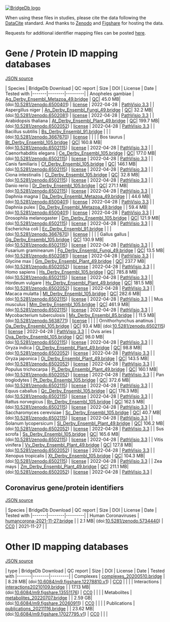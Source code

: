 <a href="https://bridgedb.github.io/">![BridgeDb logo](https://raw.githubusercontent.com/bridgedb/bridgedb.github.io/master/images/cropped-logo_BridgeDbtop.png)</a>

When using these files in studies, please cite the data following the [DataCite](https://datacite.org/) standard.
And thanks to [Zenodo](https://zenodo.org/) and [Figshare](https://figshare.com/) for hosting the data.

Requests for additional identifier mapping files can be posted [here](). 

# Gene / Protein ID mapping databases
<a name="genes" />

[JSON source](../gene.json)

| Species | BridgeDb Download | QC report | Size | DOI | License | Date | Tested with
|-------|--------|---------|
| <script type="application/ld+json">{"@context": "https://schema.org/","@type": "Dataset","http://purl.org/dc/terms/conformsTo": { "@type": "CreativeWork", "@id": "https://bioschemas.org/profiles/Dataset/1.0-RELEASE" },"name": "Ag_Derby_Ensembl_Metazoa_49.bridge","description": "BridgeDb identifier mapping file for Anopheles gambiae for genes and proteins","@id": "https://bridgedb.github.io/data/gene_database/10.5281/zenodo.6500401/Ag_Derby_Ensembl_Metazoa_49.bridge","identifier": "10.5281/zenodo.6500401/Ag_Derby_Ensembl_Metazoa_49.bridge","license": "https://zenodo.org/record/6500401/files/LICENSE?download=1","keywords": "BridgeDb, mapping file, identifier, ELIXIR RIR, Anopheles gambiae, gene, protein","url": "https://doi.org/10.5281/zenodo.6500401","distribution": [ { "@type": "DataDownload", "name": "Ag_Derby_Ensembl_Metazoa_49.bridge", "contentURL": "https://zenodo.org/record/6500401/files/Ag_Derby_Ensembl_Metazoa_49.bridge?download=1" } ],"isAccessibleForFree": true}</script> Anopheles gambiae | [Ag_Derby_Ensembl_Metazoa_49.bridge](https://zenodo.org/record/6500401/files/Ag_Derby_Ensembl_Metazoa_49.bridge?download=1) | [QC](https://zenodo.org/record/6500401/files/report_Ag_Derby_Ensembl_Metazoa_49.qc?download=1)| 45.0 MB| (doi:[10.5281/zenodo.6500401](https://doi.org/10.5281/zenodo.6500401)) | [license](https://zenodo.org/record/6500401/files/LICENSE?download=1) | 2022-04-28 | <a href="https://github.com/PathVisio/pathvisio/releases/tag/v3.3.0">PathVisio 3.3</a> |
| <script type="application/ld+json">{"@context": "https://schema.org/","@type": "Dataset","http://purl.org/dc/terms/conformsTo": { "@type": "CreativeWork", "@id": "https://bioschemas.org/profiles/Dataset/1.0-RELEASE" },"name": "An_Derby_Ensembl_Fungi_49.bridge","description": "BridgeDb identifier mapping file for Aspergillus niger for genes and proteins","@id": "https://bridgedb.github.io/data/gene_database/10.5281/zenodo.6502081/An_Derby_Ensembl_Fungi_49.bridge","identifier": "10.5281/zenodo.6502081/An_Derby_Ensembl_Fungi_49.bridge","license": "https://zenodo.org/record/6502081/files/LICENSE?download=1","keywords": "BridgeDb, mapping file, identifier, ELIXIR RIR, Aspergillus niger, gene, protein","url": "https://doi.org/10.5281/zenodo.6502081","distribution": [ { "@type": "DataDownload", "name": "An_Derby_Ensembl_Fungi_49.bridge", "contentURL": "https://zenodo.org/record/6502081/files/An_Derby_Ensembl_Fungi_49.bridge?download=1" } ],"isAccessibleForFree": true}</script> Aspergillus niger | [An_Derby_Ensembl_Fungi_49.bridge](https://zenodo.org/record/6502081/files/An_Derby_Ensembl_Fungi_49.bridge?download=1) | [QC](https://zenodo.org/record/6502081/files/report_An_Derby_Ensembl_Fungi_49.qc?download=1)| 32.2 MB| (doi:[10.5281/zenodo.6502081](https://doi.org/10.5281/zenodo.6502081)) | [license](https://zenodo.org/record/6502081/files/LICENSE?download=1) | 2022-04-28 | <a href="https://github.com/PathVisio/pathvisio/releases/tag/v3.3.0">PathVisio 3.3</a> |
| <script type="application/ld+json">{"@context": "https://schema.org/","@type": "Dataset","http://purl.org/dc/terms/conformsTo": { "@type": "CreativeWork", "@id": "https://bioschemas.org/profiles/Dataset/1.0-RELEASE" },"name": "At_Derby_Ensembl_Plant_49.bridge","description": "BridgeDb identifier mapping file for Arabidopsis thaliana for genes and proteins","@id": "https://bridgedb.github.io/data/gene_database/10.5281/zenodo.6502052/At_Derby_Ensembl_Plant_49.bridge","identifier": "10.5281/zenodo.6502052/At_Derby_Ensembl_Plant_49.bridge","license": "https://zenodo.org/record/6502052/files/LICENSE?download=1","keywords": "BridgeDb, mapping file, identifier, ELIXIR RIR, Arabidopsis thaliana, gene, protein","url": "https://doi.org/10.5281/zenodo.6502052","distribution": [ { "@type": "DataDownload", "name": "At_Derby_Ensembl_Plant_49.bridge", "contentURL": "https://zenodo.org/record/6502052/files/At_Derby_Ensembl_Plant_49.bridge?download=1" } ],"isAccessibleForFree": true}</script> Arabidopsis thaliana | [At_Derby_Ensembl_Plant_49.bridge](https://zenodo.org/record/6502052/files/At_Derby_Ensembl_Plant_49.bridge?download=1) | [QC](https://zenodo.org/record/6502052/files/report_At_Derby_Ensembl_Plants_49.qc?download=1)| 199.7 MB| (doi:[10.5281/zenodo.6502052](https://doi.org/10.5281/zenodo.6502052)) | [license](https://zenodo.org/record/6502052/files/LICENSE?download=1) | 2022-04-28 | <a href="https://github.com/PathVisio/pathvisio/releases/tag/v3.3.0">PathVisio 3.3</a> |
| <script type="application/ld+json">{"@context": "https://schema.org/","@type": "Dataset","http://purl.org/dc/terms/conformsTo": { "@type": "CreativeWork", "@id": "https://bioschemas.org/profiles/Dataset/1.0-RELEASE" },"name": "Bs_Derby_Ensembl_91.bridge","description": "BridgeDb identifier mapping file for Bacillus subtilis for genes and proteins","@id": "https://bridgedb.github.io/data/gene_database/10.5281/zenodo.3667670/Bs_Derby_Ensembl_91.bridge","identifier": "10.5281/zenodo.3667670/Bs_Derby_Ensembl_91.bridge","license": "https://zenodo.org/record/3667670/files/LICENSE?download=1","keywords": "BridgeDb, mapping file, identifier, ELIXIR RIR, Bacillus subtilis, gene, protein","url": "https://doi.org/10.5281/zenodo.3667670","distribution": [ { "@type": "DataDownload", "name": "Bs_Derby_Ensembl_91.bridge", "contentURL": "https://zenodo.org/record/3667670/files/Bs_Derby_Ensembl_91.bridge?download=1" } ],"isAccessibleForFree": true}</script> Bacillus subtilis | [Bs_Derby_Ensembl_91.bridge](https://zenodo.org/record/3667670/files/Bs_Derby_Ensembl_91.bridge?download=1) | | | (doi:[10.5281/zenodo.3667670](https://doi.org/10.5281/zenodo.3667670)) | [license](https://zenodo.org/record/3667670/files/LICENSE?download=1) |  | |
| <script type="application/ld+json">{"@context": "https://schema.org/","@type": "Dataset","http://purl.org/dc/terms/conformsTo": { "@type": "CreativeWork", "@id": "https://bioschemas.org/profiles/Dataset/1.0-RELEASE" },"name": "Bt_Derby_Ensembl_105.bridge","description": "BridgeDb identifier mapping file for Bos taurus for genes and proteins","@id": "https://bridgedb.github.io/data/gene_database/10.5281/zenodo.6502115/Bt_Derby_Ensembl_105.bridge","identifier": "10.5281/zenodo.6502115/Bt_Derby_Ensembl_105.bridge","license": "https://zenodo.org/record/6502115/files/LICENSE?download=1","keywords": "BridgeDb, mapping file, identifier, ELIXIR RIR, Bos taurus, gene, protein","url": "https://doi.org/10.5281/zenodo.6502115","distribution": [ { "@type": "DataDownload", "name": "Bt_Derby_Ensembl_105.bridge", "contentURL": "https://zenodo.org/record/6502115/files/Bt_Derby_Ensembl_105.bridge?download=1" } ],"isAccessibleForFree": true}</script> Bos taurus | [Bt_Derby_Ensembl_105.bridge](https://zenodo.org/record/6502115/files/Bt_Derby_Ensembl_105.bridge?download=1) | [QC](https://zenodo.org/record/6502115/files/report_Bt_Derby_Ensembl_105.qc?download=1)| 160.8 MB| (doi:[10.5281/zenodo.6502115](https://doi.org/10.5281/zenodo.6502115)) | [license](https://zenodo.org/record/6502115/files/LICENSE?download=1) | 2022-04-28 | <a href="https://github.com/PathVisio/pathvisio/releases/tag/v3.3.0">PathVisio 3.3</a> |
| <script type="application/ld+json">{"@context": "https://schema.org/","@type": "Dataset","http://purl.org/dc/terms/conformsTo": { "@type": "CreativeWork", "@id": "https://bioschemas.org/profiles/Dataset/1.0-RELEASE" },"name": "Ce_Derby_Ensembl_105.bridge","description": "BridgeDb identifier mapping file for Caenorhabditis elegans for genes and proteins","@id": "https://bridgedb.github.io/data/gene_database/10.5281/zenodo.6502115/Ce_Derby_Ensembl_105.bridge","identifier": "10.5281/zenodo.6502115/Ce_Derby_Ensembl_105.bridge","license": "https://zenodo.org/record/6502115/files/LICENSE?download=1","keywords": "BridgeDb, mapping file, identifier, ELIXIR RIR, Caenorhabditis elegans, gene, protein","url": "https://doi.org/10.5281/zenodo.6502115","distribution": [ { "@type": "DataDownload", "name": "Ce_Derby_Ensembl_105.bridge", "contentURL": "https://zenodo.org/record/6502115/files/Ce_Derby_Ensembl_105.bridge?download=1" } ],"isAccessibleForFree": true}</script> Caenorhabditis elegans | [Ce_Derby_Ensembl_105.bridge](https://zenodo.org/record/6502115/files/Ce_Derby_Ensembl_105.bridge?download=1) | [QC](https://zenodo.org/record/6502115/files/report_Ce_Derby_Ensembl_105.qc?download=1)| 177.0 MB| (doi:[10.5281/zenodo.6502115](https://doi.org/10.5281/zenodo.6502115)) | [license](https://zenodo.org/record/6502115/files/LICENSE?download=1) | 2022-04-28 | <a href="https://github.com/PathVisio/pathvisio/releases/tag/v3.3.0">PathVisio 3.3</a> |
| <script type="application/ld+json">{"@context": "https://schema.org/","@type": "Dataset","http://purl.org/dc/terms/conformsTo": { "@type": "CreativeWork", "@id": "https://bioschemas.org/profiles/Dataset/1.0-RELEASE" },"name": "Cf_Derby_Ensembl_105.bridge","description": "BridgeDb identifier mapping file for Canis familiaris for genes and proteins","@id": "https://bridgedb.github.io/data/gene_database/10.5281/zenodo.6502115/Cf_Derby_Ensembl_105.bridge","identifier": "10.5281/zenodo.6502115/Cf_Derby_Ensembl_105.bridge","license": "https://zenodo.org/record/6502115/files/LICENSE?download=1","keywords": "BridgeDb, mapping file, identifier, ELIXIR RIR, Canis familiaris, gene, protein","url": "https://doi.org/10.5281/zenodo.6502115","distribution": [ { "@type": "DataDownload", "name": "Cf_Derby_Ensembl_105.bridge", "contentURL": "https://zenodo.org/record/6502115/files/Cf_Derby_Ensembl_105.bridge?download=1" } ],"isAccessibleForFree": true}</script> Canis familiaris | [Cf_Derby_Ensembl_105.bridge](https://zenodo.org/record/6502115/files/Cf_Derby_Ensembl_105.bridge?download=1) | [QC](https://zenodo.org/record/6502115/files/report_Cf_Derby_Ensembl_105.qc?download=1)| 146.1 MB| (doi:[10.5281/zenodo.6502115](https://doi.org/10.5281/zenodo.6502115)) | [license](https://zenodo.org/record/6502115/files/LICENSE?download=1) | 2022-04-28 | <a href="https://github.com/PathVisio/pathvisio/releases/tag/v3.3.0">PathVisio 3.3</a> |
| <script type="application/ld+json">{"@context": "https://schema.org/","@type": "Dataset","http://purl.org/dc/terms/conformsTo": { "@type": "CreativeWork", "@id": "https://bioschemas.org/profiles/Dataset/1.0-RELEASE" },"name": "Ci_Derby_Ensembl_105.bridge","description": "BridgeDb identifier mapping file for Ciona intestinalis for genes and proteins","@id": "https://bridgedb.github.io/data/gene_database/10.5281/zenodo.6502115/Ci_Derby_Ensembl_105.bridge","identifier": "10.5281/zenodo.6502115/Ci_Derby_Ensembl_105.bridge","license": "https://zenodo.org/record/6502115/files/LICENSE?download=1","keywords": "BridgeDb, mapping file, identifier, ELIXIR RIR, Ciona intestinalis, gene, protein","url": "https://doi.org/10.5281/zenodo.6502115","distribution": [ { "@type": "DataDownload", "name": "Ci_Derby_Ensembl_105.bridge", "contentURL": "https://zenodo.org/record/6502115/files/Ci_Derby_Ensembl_105.bridge?download=1" } ],"isAccessibleForFree": true}</script> Ciona intestinalis | [Ci_Derby_Ensembl_105.bridge](https://zenodo.org/record/6502115/files/Ci_Derby_Ensembl_105.bridge?download=1) | [QC](https://zenodo.org/record/6502115/files/report_Ci_Derby_Ensembl_105.qc?download=1)| 32.8 MB| (doi:[10.5281/zenodo.6502115](https://doi.org/10.5281/zenodo.6502115)) | [license](https://zenodo.org/record/6502115/files/LICENSE?download=1) | 2022-04-28 | <a href="https://github.com/PathVisio/pathvisio/releases/tag/v3.3.0">PathVisio 3.3</a> |
| <script type="application/ld+json">{"@context": "https://schema.org/","@type": "Dataset","http://purl.org/dc/terms/conformsTo": { "@type": "CreativeWork", "@id": "https://bioschemas.org/profiles/Dataset/1.0-RELEASE" },"name": "Dr_Derby_Ensembl_105.bridge","description": "BridgeDb identifier mapping file for Danio rerio for genes and proteins","@id": "https://bridgedb.github.io/data/gene_database/10.5281/zenodo.6502115/Dr_Derby_Ensembl_105.bridge","identifier": "10.5281/zenodo.6502115/Dr_Derby_Ensembl_105.bridge","license": "https://zenodo.org/record/6502115/files/LICENSE?download=1","keywords": "BridgeDb, mapping file, identifier, ELIXIR RIR, Danio rerio, gene, protein","url": "https://doi.org/10.5281/zenodo.6502115","distribution": [ { "@type": "DataDownload", "name": "Dr_Derby_Ensembl_105.bridge", "contentURL": "https://zenodo.org/record/6502115/files/Dr_Derby_Ensembl_105.bridge?download=1" } ],"isAccessibleForFree": true}</script> Danio rerio | [Dr_Derby_Ensembl_105.bridge](https://zenodo.org/record/6502115/files/Dr_Derby_Ensembl_105.bridge?download=1) | [QC](https://zenodo.org/record/6502115/files/report_Dr_Derby_Ensembl_105.qc?download=1)| 271.1 MB| (doi:[10.5281/zenodo.6502115](https://doi.org/10.5281/zenodo.6502115)) | [license](https://zenodo.org/record/6502115/files/LICENSE?download=1) | 2022-04-28 | <a href="https://github.com/PathVisio/pathvisio/releases/tag/v3.3.0">PathVisio 3.3</a> |
| <script type="application/ld+json">{"@context": "https://schema.org/","@type": "Dataset","http://purl.org/dc/terms/conformsTo": { "@type": "CreativeWork", "@id": "https://bioschemas.org/profiles/Dataset/1.0-RELEASE" },"name": "Da_Derby_Ensembl_Metazoa_49.bridge","description": "BridgeDb identifier mapping file for Daphnia magna for genes and proteins","@id": "https://bridgedb.github.io/data/gene_database/10.5281/zenodo.6500401/Da_Derby_Ensembl_Metazoa_49.bridge","identifier": "10.5281/zenodo.6500401/Da_Derby_Ensembl_Metazoa_49.bridge","license": "https://zenodo.org/record/6500401/files/LICENSE?download=1","keywords": "BridgeDb, mapping file, identifier, ELIXIR RIR, Daphnia magna, gene, protein","url": "https://doi.org/10.5281/zenodo.6500401","distribution": [ { "@type": "DataDownload", "name": "Da_Derby_Ensembl_Metazoa_49.bridge", "contentURL": "https://zenodo.org/record/6500401/files/Da_Derby_Ensembl_Metazoa_49.bridge?download=1" } ],"isAccessibleForFree": true}</script> Daphnia magna | [Da_Derby_Ensembl_Metazoa_49.bridge](https://zenodo.org/record/6500401/files/Da_Derby_Ensembl_Metazoa_49.bridge?download=1) | | 44.6 MB| (doi:[10.5281/zenodo.6500401](https://doi.org/10.5281/zenodo.6500401)) | [license](https://zenodo.org/record/6500401/files/LICENSE?download=1) | 2022-04-28 | <a href="https://github.com/PathVisio/pathvisio/releases/tag/v3.3.0">PathVisio 3.3</a> |
| <script type="application/ld+json">{"@context": "https://schema.org/","@type": "Dataset","http://purl.org/dc/terms/conformsTo": { "@type": "CreativeWork", "@id": "https://bioschemas.org/profiles/Dataset/1.0-RELEASE" },"name": "Dp_Derby_Ensembl_Metazoa_49.bridge","description": "BridgeDb identifier mapping file for Daphnia pulex for genes and proteins","@id": "https://bridgedb.github.io/data/gene_database/10.5281/zenodo.6500401/Dp_Derby_Ensembl_Metazoa_49.bridge","identifier": "10.5281/zenodo.6500401/Dp_Derby_Ensembl_Metazoa_49.bridge","license": "https://zenodo.org/record/6500401/files/LICENSE?download=1","keywords": "BridgeDb, mapping file, identifier, ELIXIR RIR, Daphnia pulex, gene, protein","url": "https://doi.org/10.5281/zenodo.6500401","distribution": [ { "@type": "DataDownload", "name": "Dp_Derby_Ensembl_Metazoa_49.bridge", "contentURL": "https://zenodo.org/record/6500401/files/Dp_Derby_Ensembl_Metazoa_49.bridge?download=1" } ],"isAccessibleForFree": true}</script> Daphnia pulex | [Dp_Derby_Ensembl_Metazoa_49.bridge](https://zenodo.org/record/6500401/files/Dp_Derby_Ensembl_Metazoa_49.bridge?download=1) | | 59.4 MB| (doi:[10.5281/zenodo.6500401](https://doi.org/10.5281/zenodo.6500401)) | [license](https://zenodo.org/record/6500401/files/LICENSE?download=1) | 2022-04-28 | <a href="https://github.com/PathVisio/pathvisio/releases/tag/v3.3.0">PathVisio 3.3</a> |
| <script type="application/ld+json">{"@context": "https://schema.org/","@type": "Dataset","http://purl.org/dc/terms/conformsTo": { "@type": "CreativeWork", "@id": "https://bioschemas.org/profiles/Dataset/1.0-RELEASE" },"name": "Dm_Derby_Ensembl_105.bridge","description": "BridgeDb identifier mapping file for Drosophila melanogaster for genes and proteins","@id": "https://bridgedb.github.io/data/gene_database/10.5281/zenodo.6502115/Dm_Derby_Ensembl_105.bridge","identifier": "10.5281/zenodo.6502115/Dm_Derby_Ensembl_105.bridge","license": "https://zenodo.org/record/6502115/files/LICENSE?download=1","keywords": "BridgeDb, mapping file, identifier, ELIXIR RIR, Drosophila melanogaster, gene, protein","url": "https://doi.org/10.5281/zenodo.6502115","distribution": [ { "@type": "DataDownload", "name": "Dm_Derby_Ensembl_105.bridge", "contentURL": "https://zenodo.org/record/6502115/files/Dm_Derby_Ensembl_105.bridge?download=1" } ],"isAccessibleForFree": true}</script> Drosophila melanogaster | [Dm_Derby_Ensembl_105.bridge](https://zenodo.org/record/6502115/files/Dm_Derby_Ensembl_105.bridge?download=1) | [QC](https://zenodo.org/record/6502115/files/report_Dm_Derby_Ensembl_105.qc?download=1)| 121.9 MB| (doi:[10.5281/zenodo.6502115](https://doi.org/10.5281/zenodo.6502115)) | [license](https://zenodo.org/record/6502115/files/LICENSE?download=1) | 2022-04-28 | <a href="https://github.com/PathVisio/pathvisio/releases/tag/v3.3.0">PathVisio 3.3</a> |
| <script type="application/ld+json">{"@context": "https://schema.org/","@type": "Dataset","http://purl.org/dc/terms/conformsTo": { "@type": "CreativeWork", "@id": "https://bioschemas.org/profiles/Dataset/1.0-RELEASE" },"name": "Ec_Derby_Ensembl_91.bridge","description": "BridgeDb identifier mapping file for Escherichia coli for genes and proteins","@id": "https://bridgedb.github.io/data/gene_database/10.5281/zenodo.3667670/Ec_Derby_Ensembl_91.bridge","identifier": "10.5281/zenodo.3667670/Ec_Derby_Ensembl_91.bridge","license": "https://zenodo.org/record/3667670/files/LICENSE?download=1","keywords": "BridgeDb, mapping file, identifier, ELIXIR RIR, Escherichia coli, gene, protein","url": "https://doi.org/10.5281/zenodo.3667670","distribution": [ { "@type": "DataDownload", "name": "Ec_Derby_Ensembl_91.bridge", "contentURL": "https://zenodo.org/record/3667670/files/Ec_Derby_Ensembl_91.bridge?download=1" } ],"isAccessibleForFree": true}</script> Escherichia coli | [Ec_Derby_Ensembl_91.bridge](https://zenodo.org/record/3667670/files/Ec_Derby_Ensembl_91.bridge?download=1) | | | (doi:[10.5281/zenodo.3667670](https://doi.org/10.5281/zenodo.3667670)) | [license](https://zenodo.org/record/3667670/files/LICENSE?download=1) |  | |
| <script type="application/ld+json">{"@context": "https://schema.org/","@type": "Dataset","http://purl.org/dc/terms/conformsTo": { "@type": "CreativeWork", "@id": "https://bioschemas.org/profiles/Dataset/1.0-RELEASE" },"name": "Gg_Derby_Ensembl_105.bridge","description": "BridgeDb identifier mapping file for Gallus gallus for genes and proteins","@id": "https://bridgedb.github.io/data/gene_database/10.5281/zenodo.6502115/Gg_Derby_Ensembl_105.bridge","identifier": "10.5281/zenodo.6502115/Gg_Derby_Ensembl_105.bridge","license": "https://zenodo.org/record/6502115/files/LICENSE?download=1","keywords": "BridgeDb, mapping file, identifier, ELIXIR RIR, Gallus gallus, gene, protein","url": "https://doi.org/10.5281/zenodo.6502115","distribution": [ { "@type": "DataDownload", "name": "Gg_Derby_Ensembl_105.bridge", "contentURL": "https://zenodo.org/record/6502115/files/Gg_Derby_Ensembl_105.bridge?download=1" } ],"isAccessibleForFree": true}</script> Gallus gallus | [Gg_Derby_Ensembl_105.bridge](https://zenodo.org/record/6502115/files/Gg_Derby_Ensembl_105.bridge?download=1) | [QC](https://zenodo.org/record/6502115/files/report_Gg_Derby_Ensembl_105.qc?download=1)| 130.9 MB| (doi:[10.5281/zenodo.6502115](https://doi.org/10.5281/zenodo.6502115)) | [license](https://zenodo.org/record/6502115/files/LICENSE?download=1) | 2022-04-28 | <a href="https://github.com/PathVisio/pathvisio/releases/tag/v3.3.0">PathVisio 3.3</a> |
| <script type="application/ld+json">{"@context": "https://schema.org/","@type": "Dataset","http://purl.org/dc/terms/conformsTo": { "@type": "CreativeWork", "@id": "https://bioschemas.org/profiles/Dataset/1.0-RELEASE" },"name": "Fg_Derby_Ensembl_Fungi_49.bridge","description": "BridgeDb identifier mapping file for Fusarium graminearum for genes and proteins","@id": "https://bridgedb.github.io/data/gene_database/10.5281/zenodo.6502081/Fg_Derby_Ensembl_Fungi_49.bridge","identifier": "10.5281/zenodo.6502081/Fg_Derby_Ensembl_Fungi_49.bridge","license": "https://zenodo.org/record/6502081/files/LICENSE?download=1","keywords": "BridgeDb, mapping file, identifier, ELIXIR RIR, Fusarium graminearum, gene, protein","url": "https://doi.org/10.5281/zenodo.6502081","distribution": [ { "@type": "DataDownload", "name": "Fg_Derby_Ensembl_Fungi_49.bridge", "contentURL": "https://zenodo.org/record/6502081/files/Fg_Derby_Ensembl_Fungi_49.bridge?download=1" } ],"isAccessibleForFree": true}</script> Fusarium graminearum | [Fg_Derby_Ensembl_Fungi_49.bridge](https://zenodo.org/record/6502081/files/Fg_Derby_Ensembl_Fungi_49.bridge?download=1) | [QC](https://zenodo.org/record/6502081/files/report_Fg_Derby_Ensembl_Fungi_49.qc?download=1)| 13.5 MB| (doi:[10.5281/zenodo.6502081](https://doi.org/10.5281/zenodo.6502081)) | [license](https://zenodo.org/record/6502081/files/LICENSE?download=1) | 2022-04-28 | <a href="https://github.com/PathVisio/pathvisio/releases/tag/v3.3.0">PathVisio 3.3</a> |
| <script type="application/ld+json">{"@context": "https://schema.org/","@type": "Dataset","http://purl.org/dc/terms/conformsTo": { "@type": "CreativeWork", "@id": "https://bioschemas.org/profiles/Dataset/1.0-RELEASE" },"name": "Gm_Derby_Ensembl_Plant_49.bridge","description": "BridgeDb identifier mapping file for Glycine max for genes and proteins","@id": "https://bridgedb.github.io/data/gene_database/10.5281/zenodo.6502052/Gm_Derby_Ensembl_Plant_49.bridge","identifier": "10.5281/zenodo.6502052/Gm_Derby_Ensembl_Plant_49.bridge","license": "https://zenodo.org/record/6502052/files/LICENSE?download=1","keywords": "BridgeDb, mapping file, identifier, ELIXIR RIR, Glycine max, gene, protein","url": "https://doi.org/10.5281/zenodo.6502052","distribution": [ { "@type": "DataDownload", "name": "Gm_Derby_Ensembl_Plant_49.bridge", "contentURL": "https://zenodo.org/record/6502052/files/Gm_Derby_Ensembl_Plant_49.bridge?download=1" } ],"isAccessibleForFree": true}</script> Glycine max | [Gm_Derby_Ensembl_Plant_49.bridge](https://zenodo.org/record/6502052/files/Gm_Derby_Ensembl_Plant_49.bridge?download=1) | [QC](https://zenodo.org/record/6502052/files/report_Gm_Derby_Ensembl_Plants_49.qc?download=1)| 237.7 MB| (doi:[10.5281/zenodo.6502052](https://doi.org/10.5281/zenodo.6502052)) | [license](https://zenodo.org/record/6502052/files/LICENSE?download=1) | 2022-04-28 | <a href="https://github.com/PathVisio/pathvisio/releases/tag/v3.3.0">PathVisio 3.3</a> |
| <script type="application/ld+json">{"@context": "https://schema.org/","@type": "Dataset","http://purl.org/dc/terms/conformsTo": { "@type": "CreativeWork", "@id": "https://bioschemas.org/profiles/Dataset/1.0-RELEASE" },"name": "Hs_Derby_Ensembl_105.bridge","description": "BridgeDb identifier mapping file for Homo sapiens for genes and proteins","@id": "https://bridgedb.github.io/data/gene_database/10.5281/zenodo.6502115/Hs_Derby_Ensembl_105.bridge","identifier": "10.5281/zenodo.6502115/Hs_Derby_Ensembl_105.bridge","license": "https://zenodo.org/record/6502115/files/LICENSE?download=1","keywords": "BridgeDb, mapping file, identifier, ELIXIR RIR, Homo sapiens, gene, protein","url": "https://doi.org/10.5281/zenodo.6502115","distribution": [ { "@type": "DataDownload", "name": "Hs_Derby_Ensembl_105.bridge", "contentURL": "https://zenodo.org/record/6502115/files/Hs_Derby_Ensembl_105.bridge?download=1" } ],"isAccessibleForFree": true}</script> Homo sapiens | [Hs_Derby_Ensembl_105.bridge](https://zenodo.org/record/6502115/files/Hs_Derby_Ensembl_105.bridge?download=1) | [QC](https://zenodo.org/record/6502115/files/report_Hs_Derby_Ensembl_105.qc?download=1)| 785.8 MB| (doi:[10.5281/zenodo.6502115](https://doi.org/10.5281/zenodo.6502115)) | [license](https://zenodo.org/record/6502115/files/LICENSE?download=1) | 2022-04-28 | <a href="https://github.com/PathVisio/pathvisio/releases/tag/v3.3.0">PathVisio 3.3</a> |
| <script type="application/ld+json">{"@context": "https://schema.org/","@type": "Dataset","http://purl.org/dc/terms/conformsTo": { "@type": "CreativeWork", "@id": "https://bioschemas.org/profiles/Dataset/1.0-RELEASE" },"name": "Hv_Derby_Ensembl_Plant_49.bridge","description": "BridgeDb identifier mapping file for Hordeum vulgare for genes and proteins","@id": "https://bridgedb.github.io/data/gene_database/10.5281/zenodo.6502052/Hv_Derby_Ensembl_Plant_49.bridge","identifier": "10.5281/zenodo.6502052/Hv_Derby_Ensembl_Plant_49.bridge","license": "https://zenodo.org/record/6502052/files/LICENSE?download=1","keywords": "BridgeDb, mapping file, identifier, ELIXIR RIR, Hordeum vulgare, gene, protein","url": "https://doi.org/10.5281/zenodo.6502052","distribution": [ { "@type": "DataDownload", "name": "Hv_Derby_Ensembl_Plant_49.bridge", "contentURL": "https://zenodo.org/record/6502052/files/Hv_Derby_Ensembl_Plant_49.bridge?download=1" } ],"isAccessibleForFree": true}</script> Hordeum vulgare | [Hv_Derby_Ensembl_Plant_49.bridge](https://zenodo.org/record/6502052/files/Hv_Derby_Ensembl_Plant_49.bridge?download=1) | [QC](https://zenodo.org/record/6502052/files/report_Hv_Derby_Ensembl_Plants_49.qc?download=1)| 181.5 MB| (doi:[10.5281/zenodo.6502052](https://doi.org/10.5281/zenodo.6502052)) | [license](https://zenodo.org/record/6502052/files/LICENSE?download=1) | 2022-04-28 | <a href="https://github.com/PathVisio/pathvisio/releases/tag/v3.3.0">PathVisio 3.3</a> |
| <script type="application/ld+json">{"@context": "https://schema.org/","@type": "Dataset","http://purl.org/dc/terms/conformsTo": { "@type": "CreativeWork", "@id": "https://bioschemas.org/profiles/Dataset/1.0-RELEASE" },"name": "Ml_Derby_Ensembl_105.bridge","description": "BridgeDb identifier mapping file for Macaca mulatta for genes and proteins","@id": "https://bridgedb.github.io/data/gene_database/10.5281/zenodo.6502115/Ml_Derby_Ensembl_105.bridge","identifier": "10.5281/zenodo.6502115/Ml_Derby_Ensembl_105.bridge","license": "https://zenodo.org/record/6502115/files/LICENSE?download=1","keywords": "BridgeDb, mapping file, identifier, ELIXIR RIR, Macaca mulatta, gene, protein","url": "https://doi.org/10.5281/zenodo.6502115","distribution": [ { "@type": "DataDownload", "name": "Ml_Derby_Ensembl_105.bridge", "contentURL": "https://zenodo.org/record/6502115/files/Ml_Derby_Ensembl_105.bridge?download=1" } ],"isAccessibleForFree": true}</script> Macaca mulatta | [Ml_Derby_Ensembl_105.bridge](https://zenodo.org/record/6502115/files/Ml_Derby_Ensembl_105.bridge?download=1) | [QC](https://zenodo.org/record/6502115/files/report_Ml_Derby_Ensembl_105.qc?download=1)| 282.6 MB| (doi:[10.5281/zenodo.6502115](https://doi.org/10.5281/zenodo.6502115)) | [license](https://zenodo.org/record/6502115/files/LICENSE?download=1) | 2022-04-28 | <a href="https://github.com/PathVisio/pathvisio/releases/tag/v3.3.0">PathVisio 3.3</a> |
| <script type="application/ld+json">{"@context": "https://schema.org/","@type": "Dataset","http://purl.org/dc/terms/conformsTo": { "@type": "CreativeWork", "@id": "https://bioschemas.org/profiles/Dataset/1.0-RELEASE" },"name": "Mm_Derby_Ensembl_105.bridge","description": "BridgeDb identifier mapping file for Mus musculus for genes and proteins","@id": "https://bridgedb.github.io/data/gene_database/10.5281/zenodo.6502115/Mm_Derby_Ensembl_105.bridge","identifier": "10.5281/zenodo.6502115/Mm_Derby_Ensembl_105.bridge","license": "https://zenodo.org/record/6502115/files/LICENSE?download=1","keywords": "BridgeDb, mapping file, identifier, ELIXIR RIR, Mus musculus, gene, protein","url": "https://doi.org/10.5281/zenodo.6502115","distribution": [ { "@type": "DataDownload", "name": "Mm_Derby_Ensembl_105.bridge", "contentURL": "https://zenodo.org/record/6502115/files/Mm_Derby_Ensembl_105.bridge?download=1" } ],"isAccessibleForFree": true}</script> Mus musculus | [Mm_Derby_Ensembl_105.bridge](https://zenodo.org/record/6502115/files/Mm_Derby_Ensembl_105.bridge?download=1) | [QC](https://zenodo.org/record/6502115/files/report_Mm_Derby_Ensembl_105.qc?download=1)| 461.9 MB| (doi:[10.5281/zenodo.6502115](https://doi.org/10.5281/zenodo.6502115)) | [license](https://zenodo.org/record/6502115/files/LICENSE?download=1) | 2022-04-28 | <a href="https://github.com/PathVisio/pathvisio/releases/tag/v3.3.0">PathVisio 3.3</a> |
| <script type="application/ld+json">{"@context": "https://schema.org/","@type": "Dataset","http://purl.org/dc/terms/conformsTo": { "@type": "CreativeWork", "@id": "https://bioschemas.org/profiles/Dataset/1.0-RELEASE" },"name": "Mx_Derby_Ensembl_85.bridge","description": "BridgeDb identifier mapping file for Mycobacterium tuberculosis for genes and proteins","@id": "https://bridgedb.github.io/data/gene_database/10.5281/zenodo.5638771/Mx_Derby_Ensembl_85.bridge","identifier": "10.5281/zenodo.5638771/Mx_Derby_Ensembl_85.bridge","license": "https://zenodo.org/record/5638771/files/LICENSE?download=1","keywords": "BridgeDb, mapping file, identifier, ELIXIR RIR, Mycobacterium tuberculosis, gene, protein","url": "https://doi.org/10.5281/zenodo.5638771","distribution": [ { "@type": "DataDownload", "name": "Mx_Derby_Ensembl_85.bridge", "contentURL": "https://zenodo.org/record/5638771/files/Mx_Derby_Ensembl_85.bridge?download=1" } ],"isAccessibleForFree": true}</script> Mycobacterium tuberculosis | [Mx_Derby_Ensembl_85.bridge](https://zenodo.org/record/5638771/files/Mx_Derby_Ensembl_85.bridge?download=1) | | 11.5 MB| (doi:[10.5281/zenodo.5638771](https://doi.org/10.5281/zenodo.5638771)) | [license](https://zenodo.org/record/5638771/files/LICENSE?download=1) |  | |
| <script type="application/ld+json">{"@context": "https://schema.org/","@type": "Dataset","http://purl.org/dc/terms/conformsTo": { "@type": "CreativeWork", "@id": "https://bioschemas.org/profiles/Dataset/1.0-RELEASE" },"name": "Oa_Derby_Ensembl_105.bridge","description": "BridgeDb identifier mapping file for Ornithorhynchus anatinus for genes and proteins","@id": "https://bridgedb.github.io/data/gene_database/10.5281/zenodo.6502115/Oa_Derby_Ensembl_105.bridge","identifier": "10.5281/zenodo.6502115/Oa_Derby_Ensembl_105.bridge","license": "https://zenodo.org/record/6502115/files/LICENSE?download=1","keywords": "BridgeDb, mapping file, identifier, ELIXIR RIR, Ornithorhynchus anatinus, gene, protein","url": "https://doi.org/10.5281/zenodo.6502115","distribution": [ { "@type": "DataDownload", "name": "Oa_Derby_Ensembl_105.bridge", "contentURL": "https://zenodo.org/record/6502115/files/Oa_Derby_Ensembl_105.bridge?download=1" } ],"isAccessibleForFree": true}</script> Ornithorhynchus anatinus | [Oa_Derby_Ensembl_105.bridge](https://zenodo.org/record/6502115/files/Oa_Derby_Ensembl_105.bridge?download=1) | [QC](https://zenodo.org/record/6502115/files/report_Oa_Derby_Ensembl_105.qc?download=1)| 93.4 MB| (doi:[10.5281/zenodo.6502115](https://doi.org/10.5281/zenodo.6502115)) | [license](https://zenodo.org/record/6502115/files/LICENSE?download=1) | 2022-04-28 | <a href="https://github.com/PathVisio/pathvisio/releases/tag/v3.3.0">PathVisio 3.3</a> |
| <script type="application/ld+json">{"@context": "https://schema.org/","@type": "Dataset","http://purl.org/dc/terms/conformsTo": { "@type": "CreativeWork", "@id": "https://bioschemas.org/profiles/Dataset/1.0-RELEASE" },"name": "Ova_Derby_Ensembl_105.bridge","description": "BridgeDb identifier mapping file for Ovis aries for genes and proteins","@id": "https://bridgedb.github.io/data/gene_database/10.5281/zenodo.6502115/Ova_Derby_Ensembl_105.bridge","identifier": "10.5281/zenodo.6502115/Ova_Derby_Ensembl_105.bridge","license": "https://zenodo.org/record/6502115/files/LICENSE?download=1","keywords": "BridgeDb, mapping file, identifier, ELIXIR RIR, Ovis aries, gene, protein","url": "https://doi.org/10.5281/zenodo.6502115","distribution": [ { "@type": "DataDownload", "name": "Ova_Derby_Ensembl_105.bridge", "contentURL": "https://zenodo.org/record/6502115/files/Ova_Derby_Ensembl_105.bridge?download=1" } ],"isAccessibleForFree": true}</script> Ovis aries | [Ova_Derby_Ensembl_105.bridge](https://zenodo.org/record/6502115/files/Ova_Derby_Ensembl_105.bridge?download=1) | [QC](https://zenodo.org/record/6502115/files/report_Ova_Derby_Ensembl_105.qc?download=1)| 98.0 MB| (doi:[10.5281/zenodo.6502115](https://doi.org/10.5281/zenodo.6502115)) | [license](https://zenodo.org/record/6502115/files/LICENSE?download=1) | 2022-04-28 | <a href="https://github.com/PathVisio/pathvisio/releases/tag/v3.3.0">PathVisio 3.3</a> |
| <script type="application/ld+json">{"@context": "https://schema.org/","@type": "Dataset","http://purl.org/dc/terms/conformsTo": { "@type": "CreativeWork", "@id": "https://bioschemas.org/profiles/Dataset/1.0-RELEASE" },"name": "Oi_Derby_Ensembl_Plant_49.bridge","description": "BridgeDb identifier mapping file for Oryza indica for genes and proteins","@id": "https://bridgedb.github.io/data/gene_database/10.5281/zenodo.6502052/Oi_Derby_Ensembl_Plant_49.bridge","identifier": "10.5281/zenodo.6502052/Oi_Derby_Ensembl_Plant_49.bridge","license": "https://zenodo.org/record/6502052/files/LICENSE?download=1","keywords": "BridgeDb, mapping file, identifier, ELIXIR RIR, Oryza indica, gene, protein","url": "https://doi.org/10.5281/zenodo.6502052","distribution": [ { "@type": "DataDownload", "name": "Oi_Derby_Ensembl_Plant_49.bridge", "contentURL": "https://zenodo.org/record/6502052/files/Oi_Derby_Ensembl_Plant_49.bridge?download=1" } ],"isAccessibleForFree": true}</script> Oryza indica | [Oi_Derby_Ensembl_Plant_49.bridge](https://zenodo.org/record/6502052/files/Oi_Derby_Ensembl_Plant_49.bridge?download=1) | [QC](https://zenodo.org/record/6502052/files/report_Oi_Derby_Ensembl_Plants_49.qc?download=1)| 98.8 MB| (doi:[10.5281/zenodo.6502052](https://doi.org/10.5281/zenodo.6502052)) | [license](https://zenodo.org/record/6502052/files/LICENSE?download=1) | 2022-04-28 | <a href="https://github.com/PathVisio/pathvisio/releases/tag/v3.3.0">PathVisio 3.3</a> |
| <script type="application/ld+json">{"@context": "https://schema.org/","@type": "Dataset","http://purl.org/dc/terms/conformsTo": { "@type": "CreativeWork", "@id": "https://bioschemas.org/profiles/Dataset/1.0-RELEASE" },"name": "Oj_Derby_Ensembl_Plant_49.bridge","description": "BridgeDb identifier mapping file for Oryza japonica for genes and proteins","@id": "https://bridgedb.github.io/data/gene_database/10.5281/zenodo.6502052/Oj_Derby_Ensembl_Plant_49.bridge","identifier": "10.5281/zenodo.6502052/Oj_Derby_Ensembl_Plant_49.bridge","license": "https://zenodo.org/record/6502052/files/LICENSE?download=1","keywords": "BridgeDb, mapping file, identifier, ELIXIR RIR, Oryza japonica, gene, protein","url": "https://doi.org/10.5281/zenodo.6502052","distribution": [ { "@type": "DataDownload", "name": "Oj_Derby_Ensembl_Plant_49.bridge", "contentURL": "https://zenodo.org/record/6502052/files/Oj_Derby_Ensembl_Plant_49.bridge?download=1" } ],"isAccessibleForFree": true}</script> Oryza japonica | [Oj_Derby_Ensembl_Plant_49.bridge](https://zenodo.org/record/6502052/files/Oj_Derby_Ensembl_Plant_49.bridge?download=1) | [QC](https://zenodo.org/record/6502052/files/report_Oj_Derby_Ensembl_Plants_49.qc?download=1)| 143.5 MB| (doi:[10.5281/zenodo.6502052](https://doi.org/10.5281/zenodo.6502052)) | [license](https://zenodo.org/record/6502052/files/LICENSE?download=1) | 2022-04-28 | <a href="https://github.com/PathVisio/pathvisio/releases/tag/v3.3.0">PathVisio 3.3</a> |
| <script type="application/ld+json">{"@context": "https://schema.org/","@type": "Dataset","http://purl.org/dc/terms/conformsTo": { "@type": "CreativeWork", "@id": "https://bioschemas.org/profiles/Dataset/1.0-RELEASE" },"name": "Pi_Derby_Ensembl_Plant_49.bridge","description": "BridgeDb identifier mapping file for Populus trichocarpa for genes and proteins","@id": "https://bridgedb.github.io/data/gene_database/10.5281/zenodo.6502052/Pi_Derby_Ensembl_Plant_49.bridge","identifier": "10.5281/zenodo.6502052/Pi_Derby_Ensembl_Plant_49.bridge","license": "https://zenodo.org/record/6502052/files/LICENSE?download=1","keywords": "BridgeDb, mapping file, identifier, ELIXIR RIR, Populus trichocarpa, gene, protein","url": "https://doi.org/10.5281/zenodo.6502052","distribution": [ { "@type": "DataDownload", "name": "Pi_Derby_Ensembl_Plant_49.bridge", "contentURL": "https://zenodo.org/record/6502052/files/Pi_Derby_Ensembl_Plant_49.bridge?download=1" } ],"isAccessibleForFree": true}</script> Populus trichocarpa | [Pi_Derby_Ensembl_Plant_49.bridge](https://zenodo.org/record/6502052/files/Pi_Derby_Ensembl_Plant_49.bridge?download=1) | [QC](https://zenodo.org/record/6502052/files/report_Pi_Derby_Ensembl_Plants_49.qc?download=1)| 160.1 MB| (doi:[10.5281/zenodo.6502052](https://doi.org/10.5281/zenodo.6502052)) | [license](https://zenodo.org/record/6502052/files/LICENSE?download=1) | 2022-04-28 | <a href="https://github.com/PathVisio/pathvisio/releases/tag/v3.3.0">PathVisio 3.3</a> |
| <script type="application/ld+json">{"@context": "https://schema.org/","@type": "Dataset","http://purl.org/dc/terms/conformsTo": { "@type": "CreativeWork", "@id": "https://bioschemas.org/profiles/Dataset/1.0-RELEASE" },"name": "Pt_Derby_Ensembl_105.bridge","description": "BridgeDb identifier mapping file for Pan troglodytes for genes and proteins","@id": "https://bridgedb.github.io/data/gene_database/10.5281/zenodo.6502115/Pt_Derby_Ensembl_105.bridge","identifier": "10.5281/zenodo.6502115/Pt_Derby_Ensembl_105.bridge","license": "https://zenodo.org/record/6502115/files/LICENSE?download=1","keywords": "BridgeDb, mapping file, identifier, ELIXIR RIR, Pan troglodytes, gene, protein","url": "https://doi.org/10.5281/zenodo.6502115","distribution": [ { "@type": "DataDownload", "name": "Pt_Derby_Ensembl_105.bridge", "contentURL": "https://zenodo.org/record/6502115/files/Pt_Derby_Ensembl_105.bridge?download=1" } ],"isAccessibleForFree": true}</script> Pan troglodytes | [Pt_Derby_Ensembl_105.bridge](https://zenodo.org/record/6502115/files/Pt_Derby_Ensembl_105.bridge?download=1) | [QC](https://zenodo.org/record/6502115/files/report_Pt_Derby_Ensembl_105.qc?download=1)| 372.6 MB| (doi:[10.5281/zenodo.6502115](https://doi.org/10.5281/zenodo.6502115)) | [license](https://zenodo.org/record/6502115/files/LICENSE?download=1) | 2022-04-28 | <a href="https://github.com/PathVisio/pathvisio/releases/tag/v3.3.0">PathVisio 3.3</a> |
| <script type="application/ld+json">{"@context": "https://schema.org/","@type": "Dataset","http://purl.org/dc/terms/conformsTo": { "@type": "CreativeWork", "@id": "https://bioschemas.org/profiles/Dataset/1.0-RELEASE" },"name": "Qc_Derby_Ensembl_105.bridge","description": "BridgeDb identifier mapping file for Equus caballus for genes and proteins","@id": "https://bridgedb.github.io/data/gene_database/10.5281/zenodo.6502115/Qc_Derby_Ensembl_105.bridge","identifier": "10.5281/zenodo.6502115/Qc_Derby_Ensembl_105.bridge","license": "https://zenodo.org/record/6502115/files/LICENSE?download=1","keywords": "BridgeDb, mapping file, identifier, ELIXIR RIR, Equus caballus, gene, protein","url": "https://doi.org/10.5281/zenodo.6502115","distribution": [ { "@type": "DataDownload", "name": "Qc_Derby_Ensembl_105.bridge", "contentURL": "https://zenodo.org/record/6502115/files/Qc_Derby_Ensembl_105.bridge?download=1" } ],"isAccessibleForFree": true}</script> Equus caballus | [Qc_Derby_Ensembl_105.bridge](https://zenodo.org/record/6502115/files/Qc_Derby_Ensembl_105.bridge?download=1) | [QC](https://zenodo.org/record/6502115/files/report_Qc_Derby_Ensembl_105.qc?download=1)| 176.3 MB| (doi:[10.5281/zenodo.6502115](https://doi.org/10.5281/zenodo.6502115)) | [license](https://zenodo.org/record/6502115/files/LICENSE?download=1) | 2022-04-28 | <a href="https://github.com/PathVisio/pathvisio/releases/tag/v3.3.0">PathVisio 3.3</a> |
| <script type="application/ld+json">{"@context": "https://schema.org/","@type": "Dataset","http://purl.org/dc/terms/conformsTo": { "@type": "CreativeWork", "@id": "https://bioschemas.org/profiles/Dataset/1.0-RELEASE" },"name": "Rn_Derby_Ensembl_105.bridge","description": "BridgeDb identifier mapping file for Rattus norvegicus for genes and proteins","@id": "https://bridgedb.github.io/data/gene_database/10.5281/zenodo.6502115/Rn_Derby_Ensembl_105.bridge","identifier": "10.5281/zenodo.6502115/Rn_Derby_Ensembl_105.bridge","license": "https://zenodo.org/record/6502115/files/LICENSE?download=1","keywords": "BridgeDb, mapping file, identifier, ELIXIR RIR, Rattus norvegicus, gene, protein","url": "https://doi.org/10.5281/zenodo.6502115","distribution": [ { "@type": "DataDownload", "name": "Rn_Derby_Ensembl_105.bridge", "contentURL": "https://zenodo.org/record/6502115/files/Rn_Derby_Ensembl_105.bridge?download=1" } ],"isAccessibleForFree": true}</script> Rattus norvegicus | [Rn_Derby_Ensembl_105.bridge](https://zenodo.org/record/6502115/files/Rn_Derby_Ensembl_105.bridge?download=1) | [QC](https://zenodo.org/record/6502115/files/report_Rn_Derby_Ensembl_105.qc?download=1)| 162.5 MB| (doi:[10.5281/zenodo.6502115](https://doi.org/10.5281/zenodo.6502115)) | [license](https://zenodo.org/record/6502115/files/LICENSE?download=1) | 2022-04-28 | <a href="https://github.com/PathVisio/pathvisio/releases/tag/v3.3.0">PathVisio 3.3</a> |
| <script type="application/ld+json">{"@context": "https://schema.org/","@type": "Dataset","http://purl.org/dc/terms/conformsTo": { "@type": "CreativeWork", "@id": "https://bioschemas.org/profiles/Dataset/1.0-RELEASE" },"name": "Sc_Derby_Ensembl_105.bridge","description": "BridgeDb identifier mapping file for Saccharomyces cerevisiae for genes and proteins","@id": "https://bridgedb.github.io/data/gene_database/10.5281/zenodo.6502115/Sc_Derby_Ensembl_105.bridge","identifier": "10.5281/zenodo.6502115/Sc_Derby_Ensembl_105.bridge","license": "https://zenodo.org/record/6502115/files/LICENSE?download=1","keywords": "BridgeDb, mapping file, identifier, ELIXIR RIR, Saccharomyces cerevisiae, gene, protein","url": "https://doi.org/10.5281/zenodo.6502115","distribution": [ { "@type": "DataDownload", "name": "Sc_Derby_Ensembl_105.bridge", "contentURL": "https://zenodo.org/record/6502115/files/Sc_Derby_Ensembl_105.bridge?download=1" } ],"isAccessibleForFree": true}</script> Saccharomyces cerevisiae | [Sc_Derby_Ensembl_105.bridge](https://zenodo.org/record/6502115/files/Sc_Derby_Ensembl_105.bridge?download=1) | [QC](https://zenodo.org/record/6502115/files/report_Sc_Derby_Ensembl_105.qc?download=1)| 40.7 MB| (doi:[10.5281/zenodo.6502115](https://doi.org/10.5281/zenodo.6502115)) | [license](https://zenodo.org/record/6502115/files/LICENSE?download=1) | 2022-04-28 | <a href="https://github.com/PathVisio/pathvisio/releases/tag/v3.3.0">PathVisio 3.3</a> |
| <script type="application/ld+json">{"@context": "https://schema.org/","@type": "Dataset","http://purl.org/dc/terms/conformsTo": { "@type": "CreativeWork", "@id": "https://bioschemas.org/profiles/Dataset/1.0-RELEASE" },"name": "Sl_Derby_Ensembl_Plant_49.bridge","description": "BridgeDb identifier mapping file for Solanum lycopersicum for genes and proteins","@id": "https://bridgedb.github.io/data/gene_database/10.5281/zenodo.6502052/Sl_Derby_Ensembl_Plant_49.bridge","identifier": "10.5281/zenodo.6502052/Sl_Derby_Ensembl_Plant_49.bridge","license": "https://zenodo.org/record/6502052/files/LICENSE?download=1","keywords": "BridgeDb, mapping file, identifier, ELIXIR RIR, Solanum lycopersicum, gene, protein","url": "https://doi.org/10.5281/zenodo.6502052","distribution": [ { "@type": "DataDownload", "name": "Sl_Derby_Ensembl_Plant_49.bridge", "contentURL": "https://zenodo.org/record/6502052/files/Sl_Derby_Ensembl_Plant_49.bridge?download=1" } ],"isAccessibleForFree": true}</script> Solanum lycopersicum | [Sl_Derby_Ensembl_Plant_49.bridge](https://zenodo.org/record/6502052/files/Sl_Derby_Ensembl_Plant_49.bridge?download=1) | [QC](https://zenodo.org/record/6502052/files/report_Sl_Derby_Ensembl_Plants_49.qc?download=1)| 106.2 MB| (doi:[10.5281/zenodo.6502052](https://doi.org/10.5281/zenodo.6502052)) | [license](https://zenodo.org/record/6502052/files/LICENSE?download=1) | 2022-04-28 | <a href="https://github.com/PathVisio/pathvisio/releases/tag/v3.3.0">PathVisio 3.3</a> |
| <script type="application/ld+json">{"@context": "https://schema.org/","@type": "Dataset","http://purl.org/dc/terms/conformsTo": { "@type": "CreativeWork", "@id": "https://bioschemas.org/profiles/Dataset/1.0-RELEASE" },"name": "Ss_Derby_Ensembl_105.bridge","description": "BridgeDb identifier mapping file for Sus scrofa for genes and proteins","@id": "https://bridgedb.github.io/data/gene_database/10.5281/zenodo.6502115/Ss_Derby_Ensembl_105.bridge","identifier": "10.5281/zenodo.6502115/Ss_Derby_Ensembl_105.bridge","license": "https://zenodo.org/record/6502115/files/LICENSE?download=1","keywords": "BridgeDb, mapping file, identifier, ELIXIR RIR, Sus scrofa, gene, protein","url": "https://doi.org/10.5281/zenodo.6502115","distribution": [ { "@type": "DataDownload", "name": "Ss_Derby_Ensembl_105.bridge", "contentURL": "https://zenodo.org/record/6502115/files/Ss_Derby_Ensembl_105.bridge?download=1" } ],"isAccessibleForFree": true}</script> Sus scrofa | [Ss_Derby_Ensembl_105.bridge](https://zenodo.org/record/6502115/files/Ss_Derby_Ensembl_105.bridge?download=1) | [QC](https://zenodo.org/record/6502115/files/report_Ss_Derby_Ensembl_105.qc?download=1)| 165.6 MB| (doi:[10.5281/zenodo.6502115](https://doi.org/10.5281/zenodo.6502115)) | [license](https://zenodo.org/record/6502115/files/LICENSE?download=1) | 2022-04-28 | <a href="https://github.com/PathVisio/pathvisio/releases/tag/v3.3.0">PathVisio 3.3</a> |
| <script type="application/ld+json">{"@context": "https://schema.org/","@type": "Dataset","http://purl.org/dc/terms/conformsTo": { "@type": "CreativeWork", "@id": "https://bioschemas.org/profiles/Dataset/1.0-RELEASE" },"name": "Vv_Derby_Ensembl_Plant_49.bridge","description": "BridgeDb identifier mapping file for Vitis vinifera for genes and proteins","@id": "https://bridgedb.github.io/data/gene_database/10.5281/zenodo.6502052/Vv_Derby_Ensembl_Plant_49.bridge","identifier": "10.5281/zenodo.6502052/Vv_Derby_Ensembl_Plant_49.bridge","license": "https://zenodo.org/record/6502052/files/LICENSE?download=1","keywords": "BridgeDb, mapping file, identifier, ELIXIR RIR, Vitis vinifera, gene, protein","url": "https://doi.org/10.5281/zenodo.6502052","distribution": [ { "@type": "DataDownload", "name": "Vv_Derby_Ensembl_Plant_49.bridge", "contentURL": "https://zenodo.org/record/6502052/files/Vv_Derby_Ensembl_Plant_49.bridge?download=1" } ],"isAccessibleForFree": true}</script> Vitis vinifera | [Vv_Derby_Ensembl_Plant_49.bridge](https://zenodo.org/record/6502052/files/Vv_Derby_Ensembl_Plant_49.bridge?download=1) | [QC](https://zenodo.org/record/6502052/files/report_Vv_Derby_Ensembl_Plants_49.qc?download=1)| 127.8 MB| (doi:[10.5281/zenodo.6502052](https://doi.org/10.5281/zenodo.6502052)) | [license](https://zenodo.org/record/6502052/files/LICENSE?download=1) | 2022-04-28 | <a href="https://github.com/PathVisio/pathvisio/releases/tag/v3.3.0">PathVisio 3.3</a> |
| <script type="application/ld+json">{"@context": "https://schema.org/","@type": "Dataset","http://purl.org/dc/terms/conformsTo": { "@type": "CreativeWork", "@id": "https://bioschemas.org/profiles/Dataset/1.0-RELEASE" },"name": "Xt_Derby_Ensembl_105.bridge","description": "BridgeDb identifier mapping file for Xenopus tropicalis for genes and proteins","@id": "https://bridgedb.github.io/data/gene_database/10.5281/zenodo.6502115/Xt_Derby_Ensembl_105.bridge","identifier": "10.5281/zenodo.6502115/Xt_Derby_Ensembl_105.bridge","license": "https://zenodo.org/record/6502115/files/LICENSE?download=1","keywords": "BridgeDb, mapping file, identifier, ELIXIR RIR, Xenopus tropicalis, gene, protein","url": "https://doi.org/10.5281/zenodo.6502115","distribution": [ { "@type": "DataDownload", "name": "Xt_Derby_Ensembl_105.bridge", "contentURL": "https://zenodo.org/record/6502115/files/Xt_Derby_Ensembl_105.bridge?download=1" } ],"isAccessibleForFree": true}</script> Xenopus tropicalis | [Xt_Derby_Ensembl_105.bridge](https://zenodo.org/record/6502115/files/Xt_Derby_Ensembl_105.bridge?download=1) | [QC](https://zenodo.org/record/6502115/files/report_Xt_Derby_Ensembl_105.qc?download=1)| 104.3 MB| (doi:[10.5281/zenodo.6502115](https://doi.org/10.5281/zenodo.6502115)) | [license](https://zenodo.org/record/6502115/files/LICENSE?download=1) | 2022-04-28 | <a href="https://github.com/PathVisio/pathvisio/releases/tag/v3.3.0">PathVisio 3.3</a> |
| <script type="application/ld+json">{"@context": "https://schema.org/","@type": "Dataset","http://purl.org/dc/terms/conformsTo": { "@type": "CreativeWork", "@id": "https://bioschemas.org/profiles/Dataset/1.0-RELEASE" },"name": "Zm_Derby_Ensembl_Plant_49.bridge","description": "BridgeDb identifier mapping file for Zea mays for genes and proteins","@id": "https://bridgedb.github.io/data/gene_database/10.5281/zenodo.6502052/Zm_Derby_Ensembl_Plant_49.bridge","identifier": "10.5281/zenodo.6502052/Zm_Derby_Ensembl_Plant_49.bridge","license": "https://zenodo.org/record/6502052/files/LICENSE?download=1","keywords": "BridgeDb, mapping file, identifier, ELIXIR RIR, Zea mays, gene, protein","url": "https://doi.org/10.5281/zenodo.6502052","distribution": [ { "@type": "DataDownload", "name": "Zm_Derby_Ensembl_Plant_49.bridge", "contentURL": "https://zenodo.org/record/6502052/files/Zm_Derby_Ensembl_Plant_49.bridge?download=1" } ],"isAccessibleForFree": true}</script> Zea mays | [Zm_Derby_Ensembl_Plant_49.bridge](https://zenodo.org/record/6502052/files/Zm_Derby_Ensembl_Plant_49.bridge?download=1) | [QC](https://zenodo.org/record/6502052/files/report_Zm_Derby_Ensembl_Plants_49.qc?download=1)| 211.1 MB| (doi:[10.5281/zenodo.6502052](https://doi.org/10.5281/zenodo.6502052)) | [license](https://zenodo.org/record/6502052/files/LICENSE?download=1) | 2022-04-28 | <a href="https://github.com/PathVisio/pathvisio/releases/tag/v3.3.0">PathVisio 3.3</a> |

## Coronavirus gene/protein identifiers
<a name="corona" />

[JSON source](../corona.json)

| Species | BridgeDb Download | QC report | Size | DOI | License | Date | Tested with
|-------|--------|---------|
| <script type="application/ld+json">{"@context": "https://schema.org/","@type": "Dataset","http://purl.org/dc/terms/conformsTo": { "@type": "CreativeWork", "@id": "https://bioschemas.org/profiles/Dataset/1.0-RELEASE" },"name": "humancorona-2021-11-27.bridge","description": "BridgeDb identifier mapping file for Human Coronaviruses for genes and proteins","@id": "https://bridgedb.github.io/data/gene_database/10.5281/zenodo.5734440/humancorona-2021-11-27.bridge","identifier": "10.5281/zenodo.5734440/humancorona-2021-11-27.bridge","license": "http://creativecommons.org/publicdomain/zero/1.0/","keywords": "BridgeDb, mapping file, identifier, ELIXIR RIR, Human Coronaviruses, gene, protein","url": "https://doi.org/10.5281/zenodo.5734440","distribution": [ { "@type": "DataDownload", "name": "humancorona-2021-11-27.bridge", "contentURL": "https://zenodo.org/record/5734440/files/humancorona-2021-11-27.bridge?download=1" } ],"isAccessibleForFree": true}</script> Human Coronaviruses | [humancorona-2021-11-27.bridge](https://zenodo.org/record/5734440/files/humancorona-2021-11-27.bridge?download=1) | | 2.1 MB| (doi:[10.5281/zenodo.5734440](https://doi.org/10.5281/zenodo.5734440)) | [CC0](http://creativecommons.org/publicdomain/zero/1.0/) | 2021-11-27 | |

# Other ID mapping databases
<a name="other" />

[JSON source](../other.json)

| type | BridgeDb Download | QC report | Size | DOI | License | Date | Tested with
|-------|--------|---------|
| <script type="application/ld+json">{"@context": "https://schema.org/","@type": "Dataset","http://purl.org/dc/terms/conformsTo": { "@type": "CreativeWork", "@id": "https://bioschemas.org/profiles/Dataset/1.0-RELEASE" },"name": "complexes_20200510.bridge","description": "BridgeDb identifier mapping file for Complexes (species independent)","@id": "https://bridgedb.github.io/data/gene_database/10.6084/m9.figshare.12278810.v1/complexes_20200510.bridge","identifier": "10.6084/m9.figshare.12278810.v1/complexes_20200510.bridge","license": "http://creativecommons.org/publicdomain/zero/1.0/","keywords": "BridgeDb, mapping file, identifier, ELIXIR RIR, type","url": "https://doi.org/10.6084/m9.figshare.12278810.v1","distribution": [ { "@type": "DataDownload", "name": "complexes_20200510.bridge", "contentURL": "https://ndownloader.figshare.com/files/22624346" } ],"isAccessibleForFree": true}</script> Complexes | [complexes_20200510.bridge](https://ndownloader.figshare.com/files/22624346) | | 8.28 MB| (doi:[10.6084/m9.figshare.12278810.v1](https://doi.org/10.6084/m9.figshare.12278810.v1)) | [CC0](http://creativecommons.org/publicdomain/zero/1.0/) |  | |
| <script type="application/ld+json">{"@context": "https://schema.org/","@type": "Dataset","http://purl.org/dc/terms/conformsTo": { "@type": "CreativeWork", "@id": "https://bioschemas.org/profiles/Dataset/1.0-RELEASE" },"name": "interactions20210109.bridge","description": "BridgeDb identifier mapping file for Interactions (species independent)","@id": "https://bridgedb.github.io/data/gene_database/10.6084/m9.figshare.13551176/interactions20210109.bridge","identifier": "10.6084/m9.figshare.13551176/interactions20210109.bridge","license": "http://creativecommons.org/publicdomain/zero/1.0/","keywords": "BridgeDb, mapping file, identifier, ELIXIR RIR, type","url": "https://doi.org/10.6084/m9.figshare.13551176","distribution": [ { "@type": "DataDownload", "name": "interactions20210109.bridge", "contentURL": "https://ndownloader.figshare.com/files/26003138" } ],"isAccessibleForFree": true}</script> Interactions | [interactions20210109.bridge](https://ndownloader.figshare.com/files/26003138) | | 17.13 MB| (doi:[10.6084/m9.figshare.13551176](https://doi.org/10.6084/m9.figshare.13551176)) | [CC0](http://creativecommons.org/publicdomain/zero/1.0/) |  | |
| <script type="application/ld+json">{"@context": "https://schema.org/","@type": "Dataset","http://purl.org/dc/terms/conformsTo": { "@type": "CreativeWork", "@id": "https://bioschemas.org/profiles/Dataset/1.0-RELEASE" },"name": "metabolites_20220707.bridge","description": "BridgeDb identifier mapping file for Metabolites (species independent)","@id": "https://bridgedb.github.io/data/gene_database/10.6084/m9.figshare.20260911/metabolites_20220707.bridge","identifier": "10.6084/m9.figshare.20260911/metabolites_20220707.bridge","license": "http://creativecommons.org/publicdomain/zero/1.0/","keywords": "BridgeDb, mapping file, identifier, ELIXIR RIR, type","url": "https://doi.org/10.6084/m9.figshare.20260911","distribution": [ { "@type": "DataDownload", "name": "metabolites_20220707.bridge", "contentURL": "https://figshare.com/ndownloader/files/36197283" } ],"isAccessibleForFree": true}</script> Metabolites | [metabolites_20220707.bridge](https://figshare.com/ndownloader/files/36197283) | | 2.59 GB| (doi:[10.6084/m9.figshare.20260911](https://doi.org/10.6084/m9.figshare.20260911)) | [CC0](http://creativecommons.org/publicdomain/zero/1.0/) |  | |
| <script type="application/ld+json">{"@context": "https://schema.org/","@type": "Dataset","http://purl.org/dc/terms/conformsTo": { "@type": "CreativeWork", "@id": "https://bioschemas.org/profiles/Dataset/1.0-RELEASE" },"name": "publications_20211116.bridge","description": "BridgeDb identifier mapping file for Publications (species independent)","@id": "https://bridgedb.github.io/data/gene_database/10.6084/m9.figshare.17027795.v1/publications_20211116.bridge","identifier": "10.6084/m9.figshare.17027795.v1/publications_20211116.bridge","license": "http://creativecommons.org/publicdomain/zero/1.0/","keywords": "BridgeDb, mapping file, identifier, ELIXIR RIR, type","url": "https://doi.org/10.6084/m9.figshare.17027795.v1","distribution": [ { "@type": "DataDownload", "name": "publications_20211116.bridge", "contentURL": "https://figshare.com/ndownloader/files/31494029" } ],"isAccessibleForFree": true}</script> Publications | [publications_20211116.bridge](https://figshare.com/ndownloader/files/31494029) | | 23.62 MB| (doi:[10.6084/m9.figshare.17027795.v1](https://doi.org/10.6084/m9.figshare.17027795.v1)) | [CC0](http://creativecommons.org/publicdomain/zero/1.0/) |  | |
